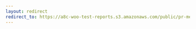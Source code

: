 ```yaml
---
layout: redirect
redirect_to: https://a8c-woo-test-reports.s3.amazonaws.com/public/pr-merge/37682/api/index.html
---
```

